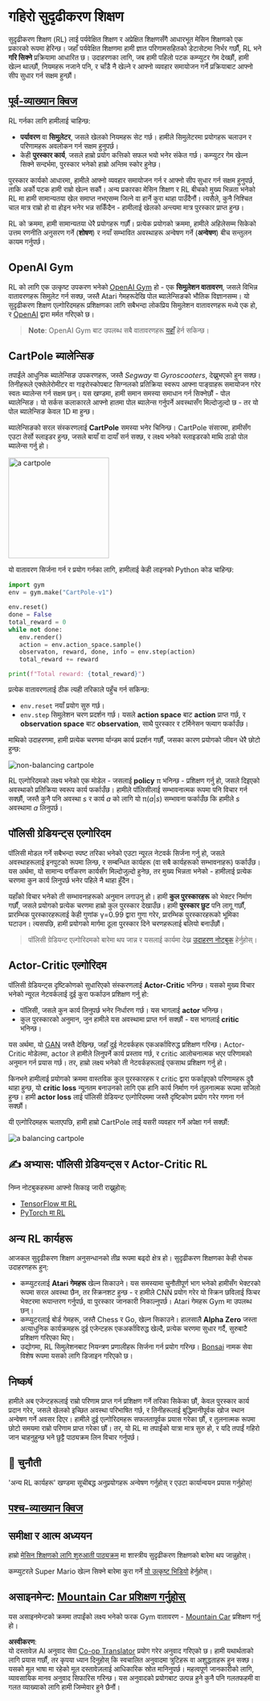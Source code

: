 <!--
CO_OP_TRANSLATOR_METADATA:
{
  "original_hash": "dbacf9b1915612981d76059678e563e5",
  "translation_date": "2025-08-26T10:14:30+00:00",
  "source_file": "lessons/6-Other/22-DeepRL/README.md",
  "language_code": "ne"
}
-->
# गहिरो सुदृढीकरण शिक्षण

सुदृढीकरण शिक्षण (RL) लाई पर्यवेक्षित शिक्षण र अप्रेक्षित शिक्षणसँगै आधारभूत मेसिन शिक्षणको एक प्रकारको रूपमा हेरिन्छ। जहाँ पर्यवेक्षित शिक्षणमा हामी ज्ञात परिणामसहितको डेटासेटमा निर्भर गर्छौं, RL भने **गरि सिक्ने** प्रक्रियामा आधारित छ। उदाहरणका लागि, जब हामी पहिलो पटक कम्प्युटर गेम देख्छौं, हामी खेल्न थाल्छौं, नियमहरू नजाने पनि, र चाँडै नै खेल्ने र आफ्नो व्यवहार समायोजन गर्ने प्रक्रियाबाट आफ्नो सीप सुधार गर्न सक्षम हुन्छौं।

## [पूर्व-व्याख्यान क्विज](https://ff-quizzes.netlify.app/en/ai/quiz/43)

RL गर्नका लागि हामीलाई चाहिन्छ:

* **पर्यावरण** वा **सिमुलेटर**, जसले खेलको नियमहरू सेट गर्छ। हामीले सिमुलेटरमा प्रयोगहरू चलाउन र परिणामहरू अवलोकन गर्न सक्षम हुनुपर्छ।
* केही **पुरस्कार कार्य**, जसले हाम्रो प्रयोग कत्तिको सफल भयो भनेर संकेत गर्छ। कम्प्युटर गेम खेल्न सिक्ने सन्दर्भमा, पुरस्कार भनेको हाम्रो अन्तिम स्कोर हुनेछ।

पुरस्कार कार्यको आधारमा, हामीले आफ्नो व्यवहार समायोजन गर्न र आफ्नो सीप सुधार गर्न सक्षम हुनुपर्छ, ताकि अर्को पटक हामी राम्रो खेल्न सकौं। अन्य प्रकारका मेसिन शिक्षण र RL बीचको मुख्य भिन्नता भनेको RL मा हामी सामान्यतया खेल समाप्त नभएसम्म जित्ने वा हार्ने कुरा थाहा पाउँदैनौं। त्यसैले, कुनै निश्चित चाल मात्र राम्रो हो वा होइन भनेर भन्न सकिँदैन - हामीलाई खेलको अन्त्यमा मात्र पुरस्कार प्राप्त हुन्छ।

RL को क्रममा, हामी सामान्यतया धेरै प्रयोगहरू गर्छौं। प्रत्येक प्रयोगको क्रममा, हामीले अहिलेसम्म सिकेको उत्तम रणनीति अनुसरण गर्ने (**शोषण**) र नयाँ सम्भावित अवस्थाहरू अन्वेषण गर्ने (**अन्वेषण**) बीच सन्तुलन कायम गर्नुपर्छ।

## OpenAI Gym

RL को लागि एक उत्कृष्ट उपकरण भनेको [OpenAI Gym](https://gym.openai.com/) हो - एक **सिमुलेशन वातावरण**, जसले विभिन्न वातावरणहरू सिमुलेट गर्न सक्छ, जस्तै Atari गेमहरूदेखि पोल ब्यालेन्सिङको भौतिक विज्ञानसम्म। यो सुदृढीकरण शिक्षण एल्गोरिदमहरू प्रशिक्षणका लागि सबैभन्दा लोकप्रिय सिमुलेशन वातावरणहरू मध्ये एक हो, र [OpenAI](https://openai.com/) द्वारा मर्मत गरिएको छ।

> **Note**: OpenAI Gym बाट उपलब्ध सबै वातावरणहरू [यहाँ](https://gym.openai.com/envs/#classic_control) हेर्न सकिन्छ।

## CartPole ब्यालेन्सिङ

तपाईंले आधुनिक ब्यालेन्सिङ उपकरणहरू, जस्तै *Segway* वा *Gyroscooters*, देख्नुभएको हुन सक्छ। तिनीहरूले एक्सेलेरोमीटर वा गाइरोस्कोपबाट सिग्नलको प्रतिक्रिया स्वरूप आफ्ना पाङ्ग्राहरू समायोजन गरेर स्वतः ब्यालेन्स गर्न सक्षम छन्। यस खण्डमा, हामी समान समस्या समाधान गर्न सिक्नेछौं - पोल ब्यालेन्सिङ। यो सर्कस कलाकारले आफ्नो हातमा पोल ब्यालेन्स गर्नुपर्ने अवस्थासँग मिल्दोजुल्दो छ - तर यो पोल ब्यालेन्सिङ केवल 1D मा हुन्छ।

ब्यालेन्सिङको सरल संस्करणलाई **CartPole** समस्या भनेर चिनिन्छ। CartPole संसारमा, हामीसँग एउटा तेर्सो स्लाइडर हुन्छ, जसले बायाँ वा दायाँ सर्न सक्छ, र लक्ष्य भनेको स्लाइडरको माथि ठाडो पोल ब्यालेन्स गर्नु हो।

<img alt="a cartpole" src="images/cartpole.png" width="200"/>

यो वातावरण सिर्जना गर्न र प्रयोग गर्नका लागि, हामीलाई केही लाइनको Python कोड चाहिन्छ:

```python
import gym
env = gym.make("CartPole-v1")

env.reset()
done = False
total_reward = 0
while not done:
   env.render()
   action = env.action_space.sample()
   observaton, reward, done, info = env.step(action)
   total_reward += reward

print(f"Total reward: {total_reward}")
```

प्रत्येक वातावरणलाई ठीक त्यही तरिकाले पहुँच गर्न सकिन्छ:
* `env.reset` नयाँ प्रयोग सुरु गर्छ।
* `env.step` सिमुलेशन चरण प्रदर्शन गर्छ। यसले **action space** बाट **action** प्राप्त गर्छ, र **observation space** बाट **observation**, साथै पुरस्कार र टर्मिनेसन फ्ल्याग फर्काउँछ।

माथिको उदाहरणमा, हामी प्रत्येक चरणमा र्यान्डम कार्य प्रदर्शन गर्छौं, जसका कारण प्रयोगको जीवन धेरै छोटो हुन्छ:

![non-balancing cartpole](../../../../../lessons/6-Other/22-DeepRL/images/cartpole-nobalance.gif)

RL एल्गोरिदमको लक्ष्य भनेको एक मोडेल - जसलाई **policy** π भनिन्छ - प्रशिक्षण गर्नु हो, जसले दिइएको अवस्थाको प्रतिक्रिया स्वरूप कार्य फर्काउँछ। हामीले पॉलिसीलाई सम्भावनात्मक रूपमा पनि विचार गर्न सक्छौं, जस्तै कुनै पनि अवस्था *s* र कार्य *a* को लागि यो π(*a*|*s*) सम्भावना फर्काउँछ कि हामीले *s* अवस्थामा *a* लिनुपर्छ।

## पॉलिसी ग्रेडियन्ट्स एल्गोरिदम

पॉलिसी मोडल गर्ने सबैभन्दा स्पष्ट तरिका भनेको एउटा न्यूरल नेटवर्क सिर्जना गर्नु हो, जसले अवस्थाहरूलाई इनपुटको रूपमा लिन्छ, र सम्बन्धित कार्यहरू (वा सबै कार्यहरूको सम्भावनाहरू) फर्काउँछ। यस अर्थमा, यो सामान्य वर्गीकरण कार्यसँग मिल्दोजुल्दो हुनेछ, तर मुख्य भिन्नता भनेको - हामीलाई प्रत्येक चरणमा कुन कार्य लिनुपर्छ भनेर पहिले नै थाहा हुँदैन।

यहाँको विचार भनेको ती सम्भावनाहरूको अनुमान लगाउनु हो। हामी **कुल पुरस्कारहरू** को भेक्टर निर्माण गर्छौं, जसले प्रयोगको प्रत्येक चरणमा हाम्रो कुल पुरस्कार देखाउँछ। हामी **पुरस्कार छुट** पनि लागू गर्छौं, प्रारम्भिक पुरस्कारहरूलाई केही गुणांक γ=0.99 द्वारा गुणा गरेर, प्रारम्भिक पुरस्कारहरूको भूमिका घटाउन। त्यसपछि, हामी प्रयोगको मार्गमा ठूला पुरस्कार दिने चरणहरूलाई बलियो बनाउँछौं।

> पॉलिसी ग्रेडियन्ट एल्गोरिदमको बारेमा थप जान्न र यसलाई कार्यमा देख्न [उदाहरण नोटबुक](../../../../../lessons/6-Other/22-DeepRL/CartPole-RL-TF.ipynb) हेर्नुहोस्।

## Actor-Critic एल्गोरिदम

पॉलिसी ग्रेडियन्ट्स दृष्टिकोणको सुधारिएको संस्करणलाई **Actor-Critic** भनिन्छ। यसको मुख्य विचार भनेको न्यूरल नेटवर्कलाई दुई कुरा फर्काउन प्रशिक्षण गर्नु हो:

* पॉलिसी, जसले कुन कार्य लिनुपर्छ भनेर निर्धारण गर्छ। यस भागलाई **actor** भनिन्छ।
* कुल पुरस्कारको अनुमान, जुन हामीले यस अवस्थामा प्राप्त गर्न सक्छौं - यस भागलाई **critic** भनिन्छ।

यस अर्थमा, यो [GAN](../../4-ComputerVision/10-GANs/README.md) जस्तै देखिन्छ, जहाँ दुई नेटवर्कहरू एकअर्काविरुद्ध प्रशिक्षण गरिन्छ। Actor-Critic मोडेलमा, actor ले हामीले लिनुपर्ने कार्य प्रस्ताव गर्छ, र critic आलोचनात्मक भएर परिणामको अनुमान गर्न प्रयास गर्छ। तर, हाम्रो लक्ष्य भनेको ती नेटवर्कहरूलाई एकसाथ प्रशिक्षण गर्नु हो।

किनभने हामीलाई प्रयोगको क्रममा वास्तविक कुल पुरस्कारहरू र critic द्वारा फर्काइएको परिणामहरू दुवै थाहा हुन्छ, यो **critic loss** न्यूनतम बनाउनको लागि एक हानि कार्य निर्माण गर्न तुलनात्मक रूपमा सजिलो हुन्छ। हामी **actor loss** लाई पॉलिसी ग्रेडियन्ट एल्गोरिदममा जस्तै दृष्टिकोण प्रयोग गरेर गणना गर्न सक्छौं।

यी एल्गोरिदमहरू चलाएपछि, हामी हाम्रो CartPole लाई यसरी व्यवहार गर्ने अपेक्षा गर्न सक्छौं:

![a balancing cartpole](../../../../../lessons/6-Other/22-DeepRL/images/cartpole-balance.gif)

## ✍️ अभ्यास: पॉलिसी ग्रेडियन्ट्स र Actor-Critic RL

निम्न नोटबुकहरूमा आफ्नो सिकाइ जारी राख्नुहोस्:

* [TensorFlow मा RL](../../../../../lessons/6-Other/22-DeepRL/CartPole-RL-TF.ipynb)
* [PyTorch मा RL](../../../../../lessons/6-Other/22-DeepRL/CartPole-RL-PyTorch.ipynb)

## अन्य RL कार्यहरू

आजकल सुदृढीकरण शिक्षण अनुसन्धानको तीव्र रूपमा बढ्दो क्षेत्र हो। सुदृढीकरण शिक्षणका केही रोचक उदाहरणहरू हुन्:

* कम्प्युटरलाई **Atari गेमहरू** खेल्न सिकाउने। यस समस्यामा चुनौतीपूर्ण भाग भनेको हामीसँग भेक्टरको रूपमा सरल अवस्था छैन, तर स्क्रिनशट हुन्छ - र हामीले CNN प्रयोग गरेर यो स्क्रिन छविलाई फिचर भेक्टरमा रूपान्तरण गर्नुपर्छ, वा पुरस्कार जानकारी निकाल्नुपर्छ। Atari गेमहरू Gym मा उपलब्ध छन्।
* कम्प्युटरलाई बोर्ड गेमहरू, जस्तै Chess र Go, खेल्न सिकाउने। हालसालै **Alpha Zero** जस्ता अत्याधुनिक कार्यक्रमहरू दुई एजेन्टहरू एकअर्काविरुद्ध खेल्दै, प्रत्येक चरणमा सुधार गर्दै, सुरुबाटै प्रशिक्षण गरिएका थिए।
* उद्योगमा, RL सिमुलेशनबाट नियन्त्रण प्रणालीहरू सिर्जना गर्न प्रयोग गरिन्छ। [Bonsai](https://azure.microsoft.com/services/project-bonsai/?WT.mc_id=academic-77998-cacaste) नामक सेवा विशेष रूपमा यसको लागि डिजाइन गरिएको छ।

## निष्कर्ष

हामीले अब एजेन्टहरूलाई राम्रो परिणाम प्राप्त गर्न प्रशिक्षण गर्ने तरिका सिकेका छौं, केवल पुरस्कार कार्य प्रदान गरेर, जसले खेलको इच्छित अवस्था परिभाषित गर्छ, र तिनीहरूलाई बुद्धिमानीपूर्वक खोज स्थान अन्वेषण गर्ने अवसर दिएर। हामीले दुई एल्गोरिदमहरू सफलतापूर्वक प्रयास गरेका छौं, र तुलनात्मक रूपमा छोटो समयमा राम्रो परिणाम प्राप्त गरेका छौं। तर, यो RL मा तपाईंको यात्रा मात्र सुरु हो, र यदि तपाईं गहिरो जान चाहनुहुन्छ भने छुट्टै पाठ्यक्रम लिन विचार गर्नुपर्छ।

## 🚀 चुनौती

'अन्य RL कार्यहरू' खण्डमा सूचीबद्ध अनुप्रयोगहरू अन्वेषण गर्नुहोस् र एउटा कार्यान्वयन प्रयास गर्नुहोस्!

## [पश्च-व्याख्यान क्विज](https://ff-quizzes.netlify.app/en/ai/quiz/44)

## समीक्षा र आत्म अध्ययन

हाम्रो [मेसिन शिक्षणको लागि शुरुआती पाठ्यक्रम](https://github.com/microsoft/ML-For-Beginners/blob/main/8-Reinforcement/README.md) मा शास्त्रीय सुदृढीकरण शिक्षणको बारेमा थप जान्नुहोस्।

कम्प्युटरले Super Mario खेल्न सिक्ने बारेमा कुरा गर्ने [यो उत्कृष्ट भिडियो](https://www.youtube.com/watch?v=qv6UVOQ0F44) हेर्नुहोस्।

## असाइनमेन्ट: [Mountain Car प्रशिक्षण गर्नुहोस्](lab/README.md)

यस असाइनमेन्टको क्रममा तपाईंको लक्ष्य भनेको फरक Gym वातावरण - [Mountain Car](https://www.gymlibrary.ml/environments/classic_control/mountain_car/) प्रशिक्षण गर्नु हो।

**अस्वीकरण**:  
यो दस्तावेज़ AI अनुवाद सेवा [Co-op Translator](https://github.com/Azure/co-op-translator) प्रयोग गरेर अनुवाद गरिएको छ। हामी यथार्थताको लागि प्रयास गर्छौं, तर कृपया ध्यान दिनुहोस् कि स्वचालित अनुवादमा त्रुटिहरू वा अशुद्धताहरू हुन सक्छ। यसको मूल भाषा मा रहेको मूल दस्तावेज़लाई आधिकारिक स्रोत मानिनुपर्छ। महत्वपूर्ण जानकारीको लागि, व्यावसायिक मानव अनुवाद सिफारिस गरिन्छ। यस अनुवादको प्रयोगबाट उत्पन्न हुने कुनै पनि गलतफहमी वा गलत व्याख्याको लागि हामी जिम्मेवार हुने छैनौं।